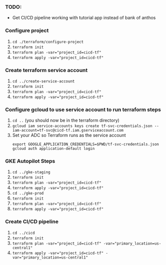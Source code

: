 ### TODO:
* Get CI/CD pipeline working with tutorial app instead of bank of anthos

### Configure project
1. `cd ./terraform/configure-project`
1. `terraform init`
1. `terraform plan -var="project_id=cicd-tf"`
1. `terraform apply -var="project_id=cicd-tf"`

### Create terraform service account
1. `cd ../create-service-account`
1. `terraform init`
1. `terraform plan -var="project_id=cicd-tf"`
1. `terraform apply -var="project_id=cicd-tf"`

### Configure gcloud to use service account to run terraform steps
1. `cd ..` (you should now be in the terraform directory)
1. `gcloud iam service-accounts keys create tf-svc-credentials.json --iam-account=tf-svc@cicd-tf.iam.gserviceaccount.com`
1. Set your ADC so Terraform runs as the service account
    ```
    export GOOGLE_APPLICATION_CREDENTIALS=$PWD/tf-svc-credentials.json
    gcloud auth application-default login
    ```

### GKE Autopilot Steps
1. `cd ../gke-staging`
1. `terraform init`
1. `terraform plan -var="project_id=cicd-tf"`
1. `terraform apply -var="project_id=cicd-tf"`
1. `cd ../gke-prod`
1. `terraform init`
1. `terraform plan -var="project_id=cicd-tf"`
1. `terraform apply -var="project_id=cicd-tf"`

### Create CI/CD pipeline
1. `cd ../cicd`
1. `terraform init`
1. `terraform plan -var="project_id=cicd-tf" -var="primary_location=us-central1"`
1. `terraform apply -var="project_id=cicd-tf" -var="primary_location=us-central1"`
